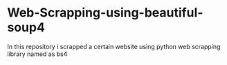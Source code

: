 # Web-Scrapping-using-beautiful-soup4
In this repository i scrapped a certain website using python web scrapping library named as bs4
